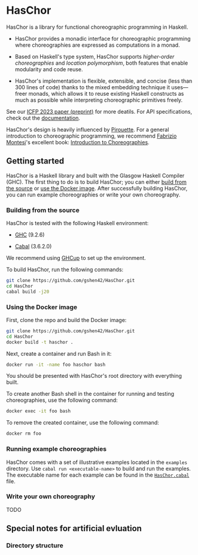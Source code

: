 # HasChor

HasChor is a library for functional choreographic programming in Haskell.

- HasChor provides a monadic interface for choreographic programming where
choreographies are expressed as computations in a monad.

- Based on Haskell's type system, HasChor supports *higher-order choreographies*
and *location polymorphism*, both features that enable modularity and code
reuse.

- HasChor's implementation is flexible, extensible, and concise (less than 300
lines of code) thanks to the mixed embedding technique it uses—freer monads,
which allows it to reuse existing Haskell constructs as much as possible while
interpreting choreographic primitives freely.

See our [ICFP 2023 paper (preprint)](https://arxiv.org/abs/2303.00924) for more deatils.
For API specifications, check out the [documentation](https://gshen42.github.io/HasChor/).

HasChor's design is heavily influenced by [Pirouette](https://dl.acm.org/doi/10.1145/3498684).
For a general introduction to choreographic programming, we recommend
[Fabrizio Montesi](https://www.fabriziomontesi.com)'s excellent book:
[Introduction to Choreographies](https://www.fabriziomontesi.com/introduction-to-choreographies/).

## Getting started

HasChor is a Haskell library and built with the Glasgow Haskell Compiler (GHC).
The first thing to do is to build HasChor; you can either [build from the source](#building-from-the-source)
or [use the Docker image](#using-the-docker-image).
After successfully building HasChor, you can run example choreographies or write your own choreography.

### Building from the source

HasChor is tested with the following Haskell environment:

- [GHC](https://www.haskell.org/ghc/) (9.2.6)

- [Cabal](https://www.haskell.org/cabal/) (3.6.2.0)

We recommend using [GHCup](https://www.haskell.org/ghcup/) to set up the environment.

To build HasChor, run the following commands:

```bash
git clone https://github.com/gshen42/HasChor.git
cd HasChor
cabal build -j20
```

### Using the Docker image

First, clone the repo and build the Docker image:

```bash
git clone https://github.com/gshen42/HasChor.git
cd HasChor
docker build -t haschor .
```

Next, create a container and run Bash in it:

```bash
docker run -it -name foo haschor bash
```

You should be presented with HasChor's root directory with everything built.

To create another Bash shell in the container for running and testing
choreographies, use the following command:

```bash
docker exec -it foo bash
```

To remove the created container, use the following command:

```bash
docker rm foo
```

### Running example choreographies

HasChor comes with a set of illustrative examples located in the `examples` directory.
Use `cabal run <executable-name>` to build and run the examples.
The executable name for each example can be found in the [`HasChor.cabal`](HasChor.cabal) file.

### Write your own choreography

TODO

## Special notes for artificial evluation

### Directory structure
